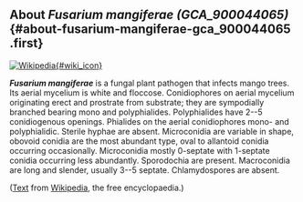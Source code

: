 About *Fusarium mangiferae (GCA\_900044065)* {#about-fusarium-mangiferae-gca_900044065 .first}
--------------------------------------------

[![Wikipedia](/img/wikipedia_logo_v2_en.png){#wiki_icon}](http://en.wikipedia.org/wiki/Fusarium_mangiferae)

***Fusarium mangiferae*** is a fungal plant pathogen that infects mango
trees. Its aerial mycelium is white and floccose. Conidiophores on
aerial mycelium originating erect and prostrate from substrate; they are
sympodially branched bearing mono and polyphialides. Polyphialides have
2--5 conidiogenous openings. Phialides on the aerial conidiophores mono-
and polyphialidic. Sterile hyphae are absent. Microconidia are variable
in shape, obovoid conidia are the most abundant type, oval to allantoid
conidia occurring occasionally. Microconidia mostly 0-septate with
1-septate conidia occurring less abundantly. Sporodochia are present.
Macroconidia are long and slender, usually 3--5 septate. Chlamydospores
are absent.

([Text](http://en.wikipedia.org/wiki/Fusarium_mangiferae) from
[Wikipedia](http://en.wikipedia.org/), the free encyclopaedia.)
